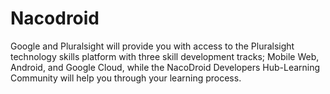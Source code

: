 # Nacodroid
Google and Pluralsight will provide you with access to the Pluralsight technology skills platform with three skill development tracks; Mobile Web, Android, and Google Cloud, while the NacoDroid Developers Hub-Learning Community will help you through your learning process.
